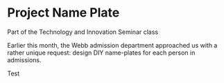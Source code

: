 # Project Name Plate
Part of the Technology and Innovation Seminar class

Earlier this month, the Webb admission department approached us with a rather unique request: design DIY name-plates for each person in admissions. 


Test <embed>
